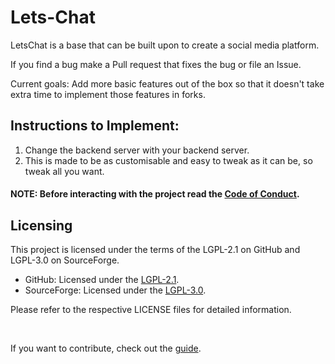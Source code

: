 # Lets-Chat
LetsChat is a base that can be built upon to create a social media platform.

If you find a bug make a Pull request that fixes the bug or file an Issue.

Current goals: Add more basic features out of the box so that it doesn't take extra time to implement those features in forks.

## Instructions to Implement:

1. Change the backend server with your backend server.
2. This is made to be as customisable and easy to tweak as it can be, so tweak all you want.

#### NOTE: Before interacting with the project read the <a href="the-foss-code-of-conduct.org">Code of Conduct</a>.

## Licensing

This project is licensed under the terms of the LGPL-2.1 on GitHub and LGPL-3.0 on SourceForge.

- GitHub: Licensed under the [LGPL-2.1](LICENSE).
- SourceForge: Licensed under the [LGPL-3.0](https://opensource.org/license/lgpl-3-0).

Please refer to the respective LICENSE files for detailed information.

<br>

If you want to contribute, check out the <a href="CONTRIBUTING.md">guide</a>.
